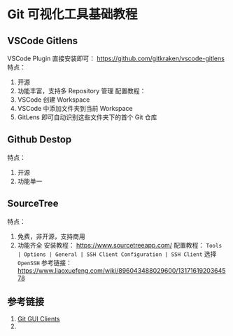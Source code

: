 # Git 可视化工具基础教程


## VSCode Gitlens

VSCode Plugin 直接安装即可：
https://github.com/gitkraken/vscode-gitlens
特点：
1. 开源
2. 功能丰富，支持多 Repository 管理
配置教程：
1. VSCode 创建 Workspace
2. VSCode 中添加文件夹到当前 Workspace
3. GitLens 即可自动识别这些文件夹下的首个 Git 仓库

## Github Destop

特点：
1. 开源
2. 功能单一

## SourceTree

特点：
1. 免费，非开源，支持商用
2. 功能齐全
安装教程：
https://www.sourcetreeapp.com/
配置教程：
`Tools | Options | General | SSH Client Configuration | SSH Client` 选择 `OpenSSH`
参考链接：
https://www.liaoxuefeng.com/wiki/896043488029600/1317161920364578

## 参考链接
1. [Git GUI Clients](https://git-scm.com/downloads/guis)
2. 